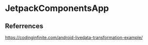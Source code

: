 # JetpackComponentsApp

## Referrences
https://codinginfinite.com/android-livedata-transformation-example/
